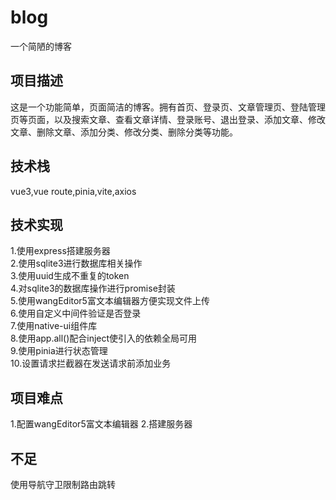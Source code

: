 # blog
一个简陋的博客
## 项目描述
这是一个功能简单，页面简洁的博客。拥有首页、登录页、文章管理页、登陆管理页等页面，以及搜索文章、查看文章详情、登录账号、退出登录、添加文章、修改文章、删除文章、添加分类、修改分类、删除分类等功能。
## 技术栈
vue3,vue route,pinia,vite,axios
## 技术实现
1.使用express搭建服务器  
2.使用sqlite3进行数据库相关操作  
3.使用uuid生成不重复的token  
4.对sqlite3的数据库操作进行promise封装  
5.使用wangEditor5富文本编辑器方便实现文件上传  
6.使用自定义中间件验证是否登录  
7.使用native-ui组件库  
8.使用app.all()配合inject使引入的依赖全局可用  
9.使用pinia进行状态管理  
10.设置请求拦截器在发送请求前添加业务
## 项目难点
1.配置wangEditor5富文本编辑器
2.搭建服务器
## 不足
使用导航守卫限制路由跳转
